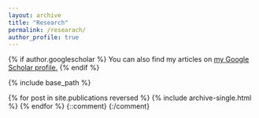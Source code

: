 ```yaml
---
layout: archive
title: "Research"
permalink: /researach/
author_profile: true
---
```


{% if author.googlescholar %}
  You can also find my articles on <u><a href="{{author.googlescholar}}">my Google Scholar profile</a>.</u>
{% endif %}


{% include base_path %}


{% for post in site.publications reversed %}
  {% include archive-single.html %}
{% endfor %}
{::comment}
{:/comment}
